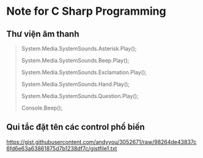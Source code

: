 # Note for C Sharp Programming
## Thư viện âm thanh

>System.Media.SystemSounds.Asterisk.Play();
>
>System.Media.SystemSounds.Beep.Play();
>
>System.Media.SystemSounds.Exclamation.Play();
>
>System.Media.SystemSounds.Hand.Play();
>
>System.Media.SystemSounds.Question.Play();
>
>Console.Beep();

## Qui tắc đặt tên các control phổ biến
<https://gist.githubusercontent.com/andyyou/3052671/raw/98264de43837c6fd6e63a63861875d7b1238df7c/gistfile1.txt>
